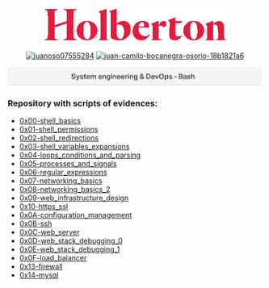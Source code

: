 <p align="center">
    <a href=#><img src="https://raw.githubusercontent.com/jbocane6/logos/main/holberton-logo.png" alt="holberton" /></a></p>
  
  <p align="center">
    <a href="https://twitter.com/juanoso07555284" target="blank"><img align="center" src="https://raw.githubusercontent.com/rahuldkjain/github-profile-readme-generator/master/src/images/icons/Social/twitter.svg" alt="juanoso07555284" height="30" width="40" /></a>
  <a href="https://linkedin.com/in/juan-camilo-bocanegra-osorio-18b1821a6" target="blank"><img align="center" src="https://raw.githubusercontent.com/rahuldkjain/github-profile-readme-generator/master/src/images/icons/Social/linked-in-alt.svg" alt="juan-camilo-bocanegra-osorio-18b1821a6" height="30" width="40" /></a>
  </p>
  
  <p align="center">
    <a href=#><img src="https://raw.githubusercontent.com/jbocane6/logos/main/titulo2.png" alt="titulo" /></a></p>

  ### Repository with scripts of evidences:

  - [0x00-shell_basics](https://github.com/jbocane6/holberton-system_engineering-devops/tree/master/0x00-shell_basics)
  - [0x01-shell_permissions](https://github.com/jbocane6/holberton-system_engineering-devops/tree/master/0x01-shell_permissions)
  - [0x02-shell_redirections](https://github.com/jbocane6/holberton-system_engineering-devops/tree/master/0x02-shell_redirections)
  - [0x03-shell_variables_expansions](https://github.com/jbocane6/holberton-system_engineering-devops/tree/master/0x03-shell_variables_expansions)
  - [0x04-loops_conditions_and_parsing](https://github.com/jbocane6/holberton-system_engineering-devops/tree/master/0x04-loops_conditions_and_parsing)
  - [0x05-processes_and_signals](https://github.com/jbocane6/holberton-system_engineering-devops/tree/master/0x05-processes_and_signals)
  - [0x06-regular_expressions](https://github.com/jbocane6/holberton-system_engineering-devops/tree/master/0x06-regular_expressions)
  - [0x07-networking_basics](https://github.com/jbocane6/holberton-system_engineering-devops/tree/master/0x07-networking_basics)
  - [0x08-networking_basics_2](https://github.com/jbocane6/holberton-system_engineering-devops/tree/master/0x08-networking_basics_2)
  - [0x09-web_infrastructure_design](https://github.com/jbocane6/holberton-system_engineering-devops/tree/master/0x09-web_infrastructure_design)
  - [0x10-https_ssl](https://github.com/jbocane6/holberton-system_engineering-devops/tree/master/0x10-https_ssl)
  - [0x0A-configuration_management](https://github.com/jbocane6/holberton-system_engineering-devops/tree/master/0x0A-configuration_management)
  - [0x0B-ssh](https://github.com/jbocane6/holberton-system_engineering-devops/tree/master/0x0B-ssh)
  - [0x0C-web_server](https://github.com/jbocane6/holberton-system_engineering-devops/tree/master/0x0C-web_server)
  - [0x0D-web_stack_debugging_0](https://github.com/jbocane6/holberton-system_engineering-devops/tree/master/0x0D-web_stack_debugging_0)
  - [0x0E-web_stack_debugging_1](https://github.com/jbocane6/holberton-system_engineering-devops/tree/master/0x0E-web_stack_debugging_1)
  - [0x0F-load_balancer](https://github.com/jbocane6/holberton-system_engineering-devops/tree/master/0x0F-load_balancer)
  - [0x13-firewall](https://github.com/jbocane6/holberton-system_engineering-devops/tree/master/0x13-firewall)
  - [0x14-mysql](https://github.com/jbocane6/holberton-system_engineering-devops/tree/master/0x14-mysql)
  